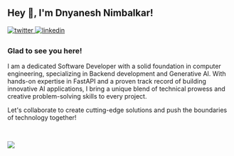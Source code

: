 ## Hey 👋, I'm Dnyanesh Nimbalkar!  
  
<a href="https://twitter.com/dnyaneshstwt" target="_blank">
<img src=https://img.shields.io/badge/twitter-%2300acee.svg?&style=for-the-badge&logo=twitter&logoColor=white alt=twitter style="margin-bottom: 5px;" />
</a>
<a href="https://linkedin.com/in/dnyaneshnimbalkar" target="_blank">
<img src=https://img.shields.io/badge/linkedin-%231E77B5.svg?&style=for-the-badge&logo=linkedin&logoColor=white alt=linkedin style="margin-bottom: 5px;" />
</a>  
  



### Glad to see you here!  
I am a dedicated Software Developer with a solid foundation in computer engineering, specializing in Backend development and Generative AI. With hands-on expertise in FastAPI and a proven track record of building innovative AI applications, I bring a unique blend of technical prowess and creative problem-solving skills to every project.

Let's collaborate to create cutting-edge solutions and push the boundaries of technology together! 
  

<br/>  

![](https://visitcount.itsvg.in/api?id=dnyaneshvn&icon=2&color=12)

<br />

